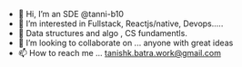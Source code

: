 - 👋 Hi, I’m  an SDE @tanni-b10
- 👀 I’m interested in Fullstack, Reactjs/native, Devops.....
- 🌱 Data structures and algo , CS fundamentls.
- 💞️ I’m looking to collaborate on ... anyone with great ideas
- 📫 How to reach me ... tanishk.batra.work@gmail.com

<!---
tanni-b10/tanni-b10 is a ✨ special ✨ repository because its `README.md` (this file) appears on your GitHub profile.
You can click the Preview link to take a look at your changes.
--->
